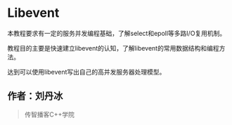 # Libevent

本教程要求有一定的服务并发编程基础，了解select和epoll等多路I/O复用机制。



教程目的主要是快速建立libevent的认知，了解libevent的常用数据结构和编程方法。



达到可以使用libevent写出自己的高并发服务器处理模型。







> 
## 作者：刘丹冰


> 传智播客C++学院





